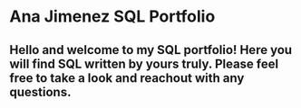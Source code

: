 # Ana Jimenez SQL Portfolio 
## Hello and welcome to my SQL portfolio! Here you will find SQL written by yours truly. Please feel free to take a look and reachout with any questions.
